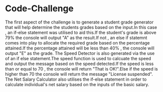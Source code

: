 # Code-Challenge
The first aspect of the challenge is to generate a student grade generator that will help determine the students grades based on the input.In this case , an if-else statement was utilised to aid this.If the student's grade is above 79% the console will output "A" as the result.If not , an else if statemnt comes into play to allocate the required grade based on the percentage attained.If the percentage attained will be less than 40% , the console will output "E" as the grade.
The Speed Detector is also generated via the use of an if else statement.The speed function is used to calcuate the speed and output the message based on the speed detected.If the speed is less than or equal to 70 , the console will return "That is OK!".Else if the speed is higher than 70 the console will return the message "License suspended".
The Net Salary Calculator also utilises the if-else statement in order to calculate individual's net salary based on the inputs of the basic salary.
